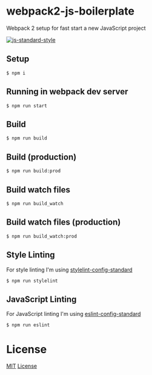 # webpack2-js-boilerplate
Webpack 2 setup for fast start a new JavaScript project

[![js-standard-style](https://cdn.rawgit.com/feross/standard/master/badge.svg)](http://standardjs.com)

## Setup

```
$ npm i
```

## Running in webpack dev server

```
$ npm run start
```

## Build

```
$ npm run build
```

## Build (production)

```
$ npm run build:prod
```

## Build watch files

```
$ npm run build_watch
```

## Build watch files (production)

```
$ npm run build_watch:prod
```

## Style Linting

For style linting I'm using [stylelint-config-standard](https://github.com/stylelint/stylelint-config-standard)

```
$ npm run stylelint
```

## JavaScript Linting

For JavaScript linting I'm using [eslint-config-standard](https://github.com/feross/eslint-config-standard)

```
$ npm run eslint
```

# License

[MIT](License.md)
[License](https://github.com/olegbilyk/webpack2-js-boilerplate/blob/develop/LICENSE)